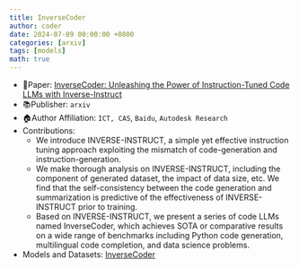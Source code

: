 ```yaml
---
title: InverseCoder
author: coder
date: 2024-07-09 00:00:00 +0800
categories: [arxiv]
tags: [models]
math: true
---
```


- 📙Paper: [InverseCoder: Unleashing the Power of Instruction-Tuned Code LLMs with Inverse-Instruct](https://arxiv.org/abs/2407.05700)
- 📚Publisher: `arxiv`
- 🏠Author Affiliation: `ICT, CAS`, `Baidu`, `Autodesk Research`
- Contributions:
  - We introduce INVERSE-INSTRUCT, a simple yet effective instruction tuning approach exploiting the mismatch of code-generation and instruction-generation. 
  - We make thorough analysis on INVERSE-INSTRUCT, including the component of generated dataset,
    the impact of data size, etc. We find that the self-consistency between the code generation and
    summarization is predictive of the effectiveness of INVERSE-INSTRUCT prior to training.
  - Based on INVERSE-INSTRUCT, we present a series of code LLMs named InverseCoder, which
    achieves SOTA or comparative results on a wide range of benchmarks including Python code
    generation, multilingual code completion, and data science problems.
- Models and Datasets: [InverseCoder](https://huggingface.co/collections/wyt2000/inversecoder-668cfb4777108dfc2e93c555)


